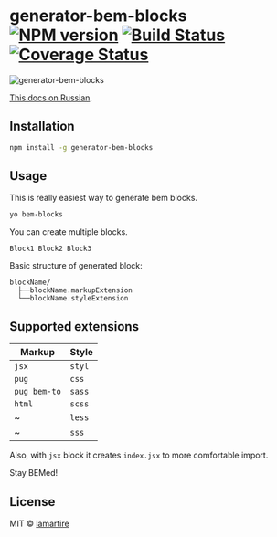 # generator-bem-blocks [![NPM version][npm-image]][npm-url] [![Build Status][travis-image]][travis-url] [![Coverage Status][coveralls-image]][coveralls-url]
>

![generator-bem-blocks](http://i.imgur.com/j7BMJeX.gif)

[This docs on Russian](https://github.com/lamartire/generator-bem-blocks/blob/master/README_RU.md).

## Installation

```bash
npm install -g generator-bem-blocks
```

## Usage

This is really easiest way to generate bem blocks.

```bash
yo bem-blocks
```

You can create multiple blocks.

```
Block1 Block2 Block3
```

Basic structure of generated block:

```
blockName/
  ├──blockName.markupExtension
  └──blockName.styleExtension
```

## Supported extensions

| **Markup** | **Style** |
|------------|-----------|
|`jsx`|`styl`|
|`pug`|`css`|
|`pug bem-to`|`sass`|
|`html`|`scss`|
|~|`less`|
|~|`sss`|

Also, with `jsx` block it creates `index.jsx` to more comfortable import.

Stay BEMed!

## License

MIT © [lamartire]()


[npm-image]: https://badge.fury.io/js/generator-bem-blocks.svg
[npm-url]: https://npmjs.org/package/generator-bem-blocks
[travis-image]: https://travis-ci.org/lamartire/generator-bem-blocks.svg?branch=master
[travis-url]: https://travis-ci.org/lamartire/generator-bem-blocks
[coveralls-image]: https://coveralls.io/repos/lamartire/generator-bem-blocks/badge.svg
[coveralls-url]: https://coveralls.io/r/lamartire/generator-bem-blocks
